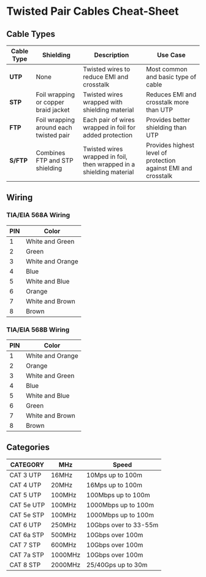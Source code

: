 # Twisted Pair Cables Cheat-Sheet

## Cable Types

| Cable Type | Shielding | Description | Use Case |
| --- | --- | --- | --- |
| **UTP** | None | Twisted wires to reduce EMI and crosstalk | Most common and basic type of cable |
| **STP** | Foil wrapping or copper braid jacket | Twisted wires wrapped with shielding material | Reduces EMI and crosstalk more than UTP |
| **FTP** | Foil wrapping around each twisted pair | Each pair of wires wrapped in foil for added protection | Provides better shielding than UTP |
| **S/FTP** | Combines FTP and STP shielding | Twisted wires wrapped in foil, then wrapped in a shielding material | Provides highest level of protection against EMI and crosstalk |

## Wiring

### TIA/EIA 568A Wiring

| PIN | Color|
| --- |--- |
| 1 | White and Green |
| 2 | Green |
| 3 | White and Orange |
| 4 | Blue |
| 5 | White and Blue |
| 6 | Orange |
| 7 | White and Brown |
| 8 | Brown |

### TIA/EIA 568B Wiring

| PIN | Color |
| --- | --- |
| 1 | White and Orange |
| 2 | Orange |
| 3 | White and Green |
| 4 | Blue |
| 5 | White and Blue |
| 6 | Green |
| 7 | White and Brown |
| 8 | Brown |

## Categories

| CATEGORY | MHz | Speed |
| --- | --- | --- |
| CAT 3 UTP | 16MHz | 10Mps up to 100m |
| CAT 4 UTP | 20MHz | 16Mps up to 100m |
| CAT 5 UTP | 100MHz | 100Mbps up to 100m |
| CAT 5e UTP | 100MHz | 1000Mbps up to 100m |
| CAT 5e STP | 100MHz | 1000Mbps up to 100m |
| CAT 6 UTP | 250MHz | 10Gbps over to 33-55m |
| CAT 6a STP | 500MHz | 10Gbps over 100m |
| CAT 7 STP | 600MHz | 10Gbps over 100m |
| CAT 7a STP | 1000MHz | 10Gbps over 100m |
| CAT 8 STP | 2000MHz | 25/40Gps up to 30m |

